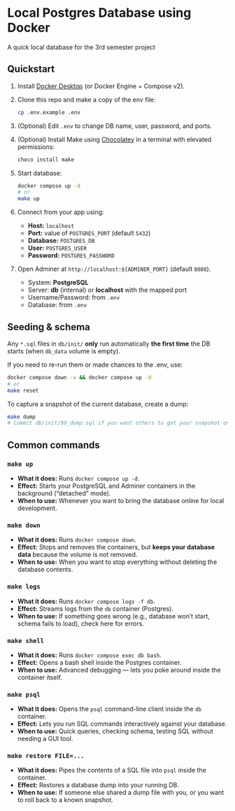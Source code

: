 # Local Postgres Database using Docker
A quick local database for the 3rd semester project
## Quickstart

1. Install [Docker Desktop](https://www.docker.com/products/docker-desktop/) (or Docker Engine + Compose v2).
2. Clone this repo and make a copy of the env file:
   ```bash
   cp .env.example .env
   ```
3. (Optional) Edit `.env` to change DB name, user, password, and ports.
4. (Optional) Install Make using [Chocolatey](https://chocolatey.org/install#install-step2) in a terminal with elevated permissions:
   ```bash
   choco install make
   ```
5. Start database:
   ```bash
   docker compose up -d
   # or
   make up
   ```
6. Connect from your app using:
   - **Host:** `localhost`
   - **Port:** value of `POSTGRES_PORT` (default `5432`)
   - **Database:** `POSTGRES_DB`
   - **User:** `POSTGRES_USER`
   - **Password:** `POSTGRES_PASSWORD`

7. Open Adminer at `http://localhost:${ADMINER_PORT}` (default `8080`).
   - System: **PostgreSQL**
   - Server: **db** (internal) or **localhost** with the mapped port
   - Username/Password: from `.env`
   - Database: from `.env`

## Seeding & schema

Any `*.sql` files in `db/init/` **only** run automatically **the first time** the DB starts (when `db_data` volume is empty).

If you need to re-run them or made chances to the .env, use:

```bash
docker compose down -v && docker compose up -d
# or
make reset
```

To capture a snapshot of the current database, create a dump:

```bash
make dump
# Commit db/init/99_dump.sql if you want others to get your snapshot on first run
```

## Common commands

### `make up`
- **What it does:** Runs `docker compose up -d`.
- **Effect:** Starts your PostgreSQL and Adminer containers in the background (“detached” mode).
- **When to use:** Whenever you want to bring the database online for local development.

### `make down`
- **What it does:** Runs `docker compose down`.
- **Effect:** Stops and removes the containers, but **keeps your database data** because the volume is not removed.
- **When to use:** When you want to stop everything without deleting the database contents.

### `make logs`
- **What it does:** Runs `docker compose logs -f db`.
- **Effect:** Streams logs from the `db` container (Postgres).
- **When to use:** If something goes wrong (e.g., database won’t start, schema fails to load), check here for errors.

### `make shell`
- **What it does:** Runs `docker compose exec db bash`.
- **Effect:** Opens a bash shell inside the Postgres container.
- **When to use:** Advanced debugging — lets you poke around inside the container itself.

### `make psql`
- **What it does:** Opens the `psql` command-line client inside the `db` container.
- **Effect:** Lets you run SQL commands interactively against your database.
- **When to use:** Quick queries, checking schema, testing SQL without needing a GUI tool.

### `make restore FILE=...`
- **What it does:** Pipes the contents of a SQL file into `psql` inside the container.
- **Effect:** Restores a database dump into your running DB.
- **When to use:** If someone else shared a dump file with you, or you want to roll back to a known snapshot.
